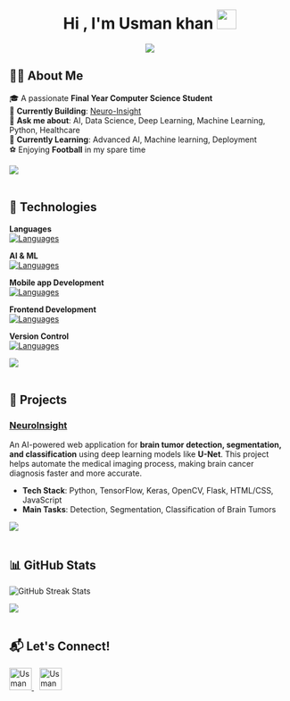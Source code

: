 
<h1 align="center"><b>Hi , I'm Usman khan </b><img src="https://media.giphy.com/media/hvRJCLFzcasrR4ia7z/giphy.gif" width="35"></h1>
<!--  -->
<p align="center">
  <a href="https://github.com/DenverCoder1/readme-typing-svg"><img src="https://readme-typing-svg.herokuapp.com?font=Time+New+Roman&color=cyan&size=25&center=true&vCenter=true&width=600&height=100&lines=Assalamu+O+Alaikum+Warahmatullah..&hearts;++;I+am+a+Fresh+Computer-Science+Graduate,;A+Data+Science+Enthusiast,;Active+Learner/Researcher,;Love+to+learn+new+stuffs..<3"></a>
</p>

## 🧑‍💻 **About Me**

🎓 A passionate **Final Year Computer Science Student**  
🔭 **Currently Building**: [Neuro-Insight](https://github.com/UsmanK7/Neuro-Insight) <br>
💬 **Ask me about**: AI, Data Science, Deep Learning, Machine Learning, Python, Healthcare  <br>
🌱 **Currently Learning**: Advanced AI, Machine learning, Deployment  
⚽ Enjoying **Football** in my spare time  

<img src="https://user-images.githubusercontent.com/73097560/115834477-dbab4500-a447-11eb-908a-139a6edaec5c.gif"><br><br>
## 🚀 Technologies
**Languages**  
[![Languages](https://skillicons.dev/icons?i=cpp,python&theme=light)]([])

**AI & ML**  
[![Languages](https://skillicons.dev/icons?i=vscode,python,tensorflow,flask&theme=light)]([])

**Mobile app Development**  
[![Languages](https://skillicons.dev/icons?i=flutter,sqlite,firebase&theme=light)]([])

**Frontend Development**  
[![Languages](https://skillicons.dev/icons?i=figma,html,css,javascript,bootstrap&theme=light)]([])

**Version Control**  
[![Languages](https://skillicons.dev/icons?i=git,github&theme=light)]([])

<img src="https://user-images.githubusercontent.com/73097560/115834477-dbab4500-a447-11eb-908a-139a6edaec5c.gif"><br><br>

## 🌟 Projects

### [NeuroInsight](https://github.com/UsmanK7/Neuro-Insight)
An AI-powered web application for **brain tumor detection, segmentation, and classification** using deep learning models like **U-Net**. This project helps automate the medical imaging process, making brain cancer diagnosis faster and more accurate.

- **Tech Stack**: Python, TensorFlow, Keras, OpenCV, Flask, HTML/CSS, JavaScript
- **Main Tasks**: Detection, Segmentation, Classification of Brain Tumors

<img src="https://user-images.githubusercontent.com/73097560/115834477-dbab4500-a447-11eb-908a-139a6edaec5c.gif"><br><br>

## 📊 GitHub Stats
![GitHub Streak Stats](https://github-readme-streak-stats.herokuapp.com/?user=UsmanK7&theme=dark)


<img src="https://user-images.githubusercontent.com/73097560/115834477-dbab4500-a447-11eb-908a-139a6edaec5c.gif"><br><br>

## 📬 Let's Connect!
<a href="https://leetcode.com/u/usmank7/" style="margin-right: 10px;">
  <img src="https://upload.vectorlogo.zone/logos/leetcode/images/87a6ef2b-56e7-42de-b43f-d9db8e40734e.svg" alt="Usman Khan | LeetCode" width="40px">
</a>

<a href="https://www.linkedin.com/in/usmank7/" style="margin-right: 10px;">
  <img src="https://www.vectorlogo.zone/logos/linkedin/linkedin-tile.svg" alt="Usman Khan | LinkedIn" width="40px">
</a>

